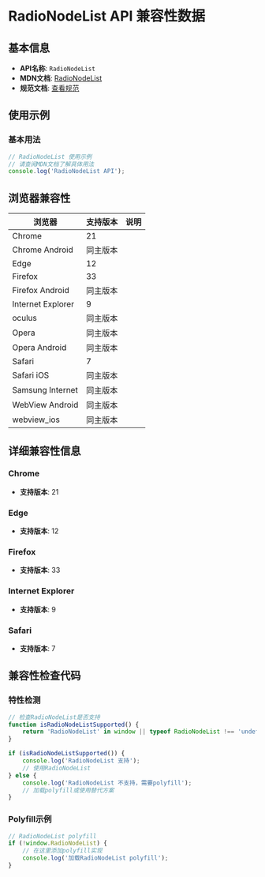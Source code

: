 # RadioNodeList API 兼容性数据

## 基本信息

- **API名称**: `RadioNodeList`
- **MDN文档**: [RadioNodeList](https://developer.mozilla.org/docs/Web/API/RadioNodeList)
- **规范文档**: [查看规范](https://html.spec.whatwg.org/multipage/common-dom-interfaces.html#radionodelist)

## 使用示例

### 基本用法

```javascript
// RadioNodeList 使用示例
// 请查阅MDN文档了解具体用法
console.log('RadioNodeList API');
```

## 浏览器兼容性

| 浏览器 | 支持版本 | 说明 |
|--------|----------|------|
| Chrome | 21 |  |
| Chrome Android | 同主版本 |  |
| Edge | 12 |  |
| Firefox | 33 |  |
| Firefox Android | 同主版本 |  |
| Internet Explorer | 9 |  |
| oculus | 同主版本 |  |
| Opera | 同主版本 |  |
| Opera Android | 同主版本 |  |
| Safari | 7 |  |
| Safari iOS | 同主版本 |  |
| Samsung Internet | 同主版本 |  |
| WebView Android | 同主版本 |  |
| webview_ios | 同主版本 |  |

## 详细兼容性信息

### Chrome

- **支持版本**: 21

### Edge

- **支持版本**: 12

### Firefox

- **支持版本**: 33

### Internet Explorer

- **支持版本**: 9

### Safari

- **支持版本**: 7

## 兼容性检查代码

### 特性检测

```javascript
// 检查RadioNodeList是否支持
function isRadioNodeListSupported() {
    return 'RadioNodeList' in window || typeof RadioNodeList !== 'undefined';
}

if (isRadioNodeListSupported()) {
    console.log('RadioNodeList 支持');
    // 使用RadioNodeList
} else {
    console.log('RadioNodeList 不支持，需要polyfill');
    // 加载polyfill或使用替代方案
}
```

### Polyfill示例

```javascript
// RadioNodeList polyfill
if (!window.RadioNodeList) {
    // 在这里添加polyfill实现
    console.log('加载RadioNodeList polyfill');
}
```

